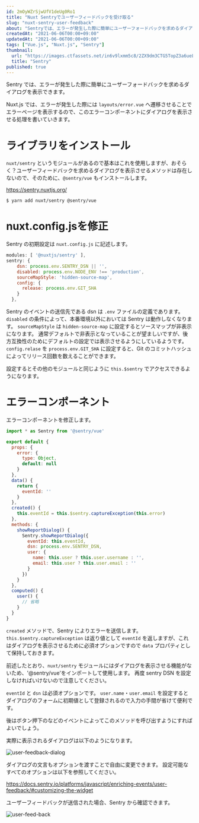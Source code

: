 ```yaml
---
id: 2mOyWZrSjwUfV1deUg0Ro1
title: "Nuxt Sentryでユーザーフィードバックを受け取る"
slug: "nuxt-sentry-user-feedback"
about: "Sentryでは、エラーが発生した際に簡単にユーザーフォードバックを求めるダイアログを表示することができます。  Nuxt.jsでは、エラーが発生した際には`layouts/error.vue`へ遷移させることでエラーページを表示するので、このエラーコンポーネントにダイアログを表示させる処理を書いていきます。"
createdAt: "2021-06-06T00:00+09:00"
updatedAt: "2021-06-06T00:00+09:00"
tags: ["Vue.js", "Nuxt.js", "Sentry"]
thumbnail:
  url: "https://images.ctfassets.net/in6v9lxmm5c8/2ZX9dm3CTG5TopZ3a6ueL6/835658999c0b4b2ed24ccc2adc5906a5/Sentry.png"
  title: "Sentry"
published: true
---
```

Sentry では、エラーが発生した際に簡単にユーザーフォードバックを求めるダイアログを表示できます。

Nuxt.js では、エラーが発生した際には `layouts/error.vue` へ遷移させることでエラーページを表示するので、このエラーコンポーネントにダイアログを表示させる処理を書いていきます。

# ライブラリをインストール

`nuxt/sentry` というモジュールがあるので基本はこれを使用しますが、おそらく？ユーザーフィードバックを求めるダイアログを表示させるメソッドは存在しないので、そのために、`@sentry/vue` もインストールします。

https://sentry.nuxtjs.org/

```sh
$ yarn add nuxt/sentry @sentry/vue
```

# nuxt.config.jsを修正

Sentry の初期設定は `nuxt.config.js` に記述します。

```js
modules: [ '@nuxtjs/sentry' ],
sentry: {
    dsn: process.env.SENTRY_DSN || '',
    disabled: process.env.NODE_ENV !== 'production',
    sourceMapStyle: 'hidden-source-map',
    config: {
      release: process.env.GIT_SHA
    }
  },
```

Sentry のイベントの送信先である dsn は `.env` ファイルの定義であります。
`disabled` の条件によって、本番環境以外においては Sentry は動作しなくなります。
`sourceMapStyle` は `hidden-source-map` に設定するとソースマップが非表示になります。
通常デフォルトで非表示となっていることが望ましいですが、後方互換性のためにデフォルトの設定では表示させるようにしているようです。
`config.relase` を `process.env.GIT_SHA` に設定すると、Git のコミットハッシュによってリリース回数を数えることができます。

設定するとその他のモジュールと同じように `this.$sentry` でアクセスできるようになります。

# エラーコンポーネント

エラーコンポーネントを修正します。

```js
import * as Sentry from '@sentry/vue'

export default {
  props: {
    error: {
      type: Object,
      default: null
    }
  },
  data() {
    return {
      eventId: ''
    }
  },
  created() {
    this.eventId = this.$sentry.captureException(this.error)
  },
  methods: {
    showReportDialog() {
      Sentry.showReportDialog({
        eventId: this.eventId,
        dsn: process.env.SENTRY_DSN,
        user: {
          name: this.user ? this.user.username : '',
          email: this.user ? this.user.email : ''
        }
      })
    }
  },
  computed() {
    user() {
      // 省略
    }
  }
}
```

`created` メソッドで、Sentry によりエラーを送信します。
`this.$sentry.captureException` は返り値として `eventId` を返しますが、これはダイアログを表示させるために必須オプションですので `data` プロパティとして保持しておきます。

前述したとおり、`nuxt/sentry` モジュールにはダイアログを表示させる機能がないため、'@sentry/vue'をインポートして使用します。
再度 sentry DSN を設定しなければいけないので注意してください。

`eventId` と `dsn` は必須オプションです。
`user.name`・`user.email` を設定するとダイアログのフォームに初期値として登録されるので入力の手間が省けて便利です。

後はボタン押下のなどのイベントによってこのメソッドを呼び出すようにすればよいでしょう。

実際に表示されるダイアログは以下のようになります。

![user-feedback-dialog](//images.ctfassets.net/in6v9lxmm5c8/qJAUsKulGbtXKS3nG5hjv/f4ab39443ee1fab519d0ea5381984520/____________________________2021-06-06_22.59.59.png)

ダイアログの文言もオプションを渡すことで自由に変更できます。
設定可能なすべてのオプションは以下を参照してください。

https://docs.sentry.io/platforms/javascript/enriching-events/user-feedback/#customizing-the-widget

ユーザーフィードバックが送信された場合、Sentry から確認できます。

![user-feed-back](//images.ctfassets.net/in6v9lxmm5c8/2zAcU1MC0cGzUBGoy6NHEL/341a03b969716fcb59c6dbd633c34b6f/____________________________2021-06-06_23.03.38.png)
